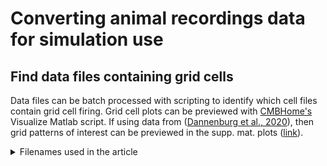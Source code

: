 Converting animal recordings data for simulation use
====================================================

## Find data files containing grid cells

Data files can be batch processed with scripting to identify which cell files contain grid cell firing. Grid cell plots can be previewed with [CMBHome's](https://github.com/hasselmonians/CMBHOME) Visualize Matlab script. If using data from ([Dannenburg et al., 2020](https://elifesciences.org/articles/62500)), then grid patterns of interest can be previewed in the supp. mat. plots ([link](https://cdn.elifesciences.org/articles/62500/elife-62500-fig6-data1-v2.pdf)).
<br><details>
<summary>Filenames used in the article</summary>
In the article's Fig 2., filenames used for experiments were: 
<br>191108_S1_lightVSdarkness_cells11and12.mat tetrode 1 cell 9 (T1C9) for small-grid scale.
<br>merged_sessions_ArchTChAT#22_cell1.mat T2C1 for medium-grid scale.
<br>GCaMP6fChAT10_gridCell_mergedSessions.mat T2C1 for large-grid scale.
Any users wanting to use this specific data should please contact us for it.
</details>